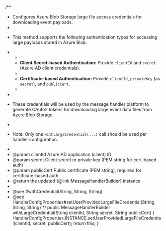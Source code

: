 /**
 * Configures Azure Blob Storage large file access credentials for downloading event payloads.
 *
 * <p>This method supports the following authentication types for accessing large payloads stored in Azure Blob:</p>
 * <ul>
 *   <li><b>Client Secret-based Authentication:</b> Provide <code>clientId</code> and <code>secret</code> (Azure AD client credentials).</li>
 *   <li><b>Certificate-based Authentication:</b> Provide <code>clientId</code>, <code>privateKey</code> (as <code>secret</code>), and <code>publicCert</code>.</li>
 * </ul>
 *
 * <p>These credentials will be used by the message handler platform to generate OAuth2 tokens for downloading large event data files from Azure Blob Storage.</p>
 *
 * <p>Note: Only one <code>withLargeCredential(...)</code> call should be used per handler configuration.</p>
 *
 * @param clientId   Azure AD application (client) ID
 * @param secret     Client secret or private key (PEM string for cert-based auth)
 * @param publicCert Public certificate (PEM string), required for certificate-based auth
 * @return the updated {@link MessageHandlerBuilder} instance
 *
 * @see #withCredential(String, String, String)
 * @see HandlerConfigProperties#setUserProvidedLargeFileCredential(String, String, String)
 */
public MessageHandlerBuilder withLargeCredential(String clientId, String secret, String publicCert) {
    HandlerConfigProperties.INSTANCE.setUserProvidedLargeFileCredential(clientId, secret, publicCert);
    return this;
}
